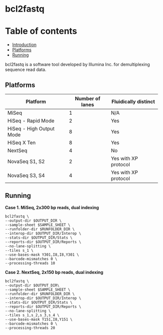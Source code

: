 # bcl2fastq

# Table of contents

* [Introduction](#Introduction)
* [Platforms](#Platforms)
* [Running](#Running)

bcl2fastq is a software tool developed by Illumina Inc. for demultiplexing sequence read data.

## Platforms <a name="Platforms"></a>

| Platform                 | Number of lanes | Fluidically distinct |
| -----------------------  | --------------- | -------------------- |
| MiSeq                    | 1               | N/A                  |
| HiSeq - Rapid Mode       | 2               | Yes                  |
| HiSeq - High Output Mode | 8               | Yes                  |
| HiSeq X Ten              | 8               | Yes                  |
| NextSeq                  | 4               | No                   |
| NovaSeq S1, S2           | 2               | Yes with XP protocol |
| NovaSeq S3, S4           | 4               | Yes with XP protocol |

## Running <a name="Running"></a>

**Case 1. MiSeq, 2x300 bp reads, dual indexing**

```
bcl2fastq \
--output-dir $OUTPUT_DIR \
--sample-sheet $SAMPLE_SHEET \
--runfolder-dir $RUNFOLDER_DIR \
--interop-dir $OUTPUT_DIR/Interop \
--stats-dir $OUTPUT_DIR/Stats \
--reports-dir $OUTPUT_DIR/Reports \
--no-lane-splitting \
--tiles s_1 \
--use-bases-mask Y301,I8,I8,Y301 \
--barcode-mismatches 0 \
--processing-threads 10
```

**Case 2. NextSeq, 2x150 bp reads, dual indexing**

```
bcl2fastq \
--output-dir $OUTPUT_DIR\
--sample-sheet $SAMPLE_SHEET \
--runfolder-dir $RUNFOLDER_DIR \
--interop-dir $OUTPUT_DIR/Interop \
--stats-dir $OUTPUT_DIR/Stats \
--reports-dir $OUTPUT_DIR/Reports \
--no-lane-splitting \
--tiles s_1,s_2,s_3,s_4 \
--use-bases-mask Y151,I8,Y151 \
--barcode-mismatches 0 \
--processing-threads 20
```

